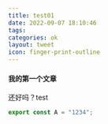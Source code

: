 ```yaml
---
title: test01
date: 2022-09-07 18:10:46
tags:
categories: ok
layout: tweet
icon: finger-print-outline
---
```


#### 我的第一个文章

还好吗？test


```js
export const A = "1234";
```